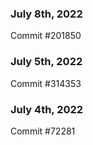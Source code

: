 ### July 8th, 2022

Commit #201850

### July 5th, 2022

Commit #314353


### July 4th, 2022

Commit #72281
